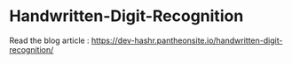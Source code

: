 # Handwritten-Digit-Recognition

Read the blog article : https://dev-hashr.pantheonsite.io/handwritten-digit-recognition/

